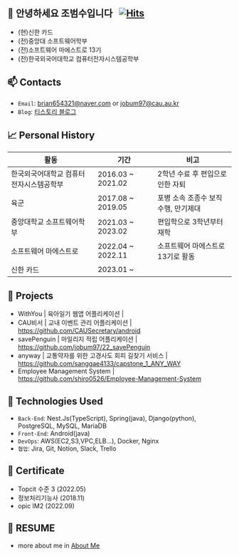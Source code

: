 ## 👋 안녕하세요 조범수입니다 &nbsp; [![Hits](https://hits.seeyoufarm.com/api/count/incr/badge.svg?url=https%3A%2F%2Fgithub.com%2Fjobum97&count_bg=%235CCEE5&title_bg=%231C68CF&icon=codeigniter.svg&icon_color=%23FF0000&title=hits&edge_flat=false)](https://hits.seeyoufarm.com)

* (현)신한 카드
* (전)중앙대 소프트웨어학부
* (전)소프트웨어 마에스트로 13기
* (전)한국외국어대학교 컴퓨터전자시스템공학부

## 📫 Contacts
 * `Email`: brian654321@naver.com or jobum97@cau.au.kr
 * `Blog`: [티스토리 블로그](https://lackofwillpower.tistory.com)
 
## 📈 Personal History

|활동|기간|비고|
|------|---|---|
|한국외국어대학교 컴퓨터전자시스템공학부|2016.03 ~ 2021.02|2학년 수료 후 편입으로 인한 자퇴|
|육군|2017.08 ~ 2019.05|포병 소속 조종수 보직 수행, 만기제대|
|중앙대학교 소프트웨어학부|2021.03 ~ 2023.02|편입학으로 3학년부터 재학|
|소프트웨어 마에스트로|2022.04 ~ 2022.11|소프트웨어 마에스트로 13기로 활동|
|신한 카드|2023.01 ~ ||

## 🔨 Projects

* WithYou | 육아일기 웹앱 어플리케이션 | 
* CAU비서 | 교내 이벤트 관리 어플리케이션 | https://github.com/CAUSecretary/android
* savePenguin | 마일리지 적립 어플리케이션 | https://github.com/jobum97/22_savePenguin
* anyway | 교통약자를 위한 고경사도 회피 길찾기 서비스 | https://github.com/sanggae4133/capstone_1_ANY_WAY
* Employee Management System | https://github.com/shiro0526/Employee-Management-System

## 🔑 Technologies Used

* `Back-End`: Nest.Js(TypeScript), Spring(java), Django(python), PostgreSQL, MySQL, MariaDB
* `Front-End`: Android(java)
* `DevOps`: AWS(EC2,S3,VPC,ELB...), Docker, Nginx
* `협업`: Jira, Git, Notion, Slack, Trello

## 🎫 Certificate
* Topcit 수준 3 (2022.05)
* 정보처리기능사 (2018.11)
* opic IM2 (2022.09)

## 📃 RESUME 
* more about me in [About Me](https://wiggly-basin-4eb.notion.site/ce743a5fc02a46aaa46776d366e3f761)





